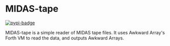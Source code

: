 # MIDAS-tape
[![pypi-badge][]][pypi]

[pypi-badge]: https://img.shields.io/pypi/v/midas-tape
[pypi]: https://pypi.org/project/midas-tape

MIDAS-tape is a simple reader of MIDAS tape files. It uses Awkward Array's Forth VM to read the data, and outputs Awkward Arrays.

